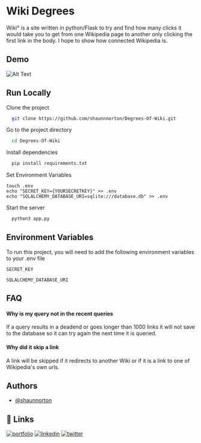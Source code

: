 
# Wiki Degrees

Wiki° is a site written in python/Flask to try and find how many clicks it would take you to get from one Wikipedia page to another only clicking the first link in the body. I hope to show how connected Wikipedia is.


## Demo

![Alt Text](https://media.giphy.com/media/AhcQfI0fUspwhtM3ht/giphy.gif)

  
## Run Locally

Clone the project

```bash
  git clone https://github.com/shaunnnorton/Degrees-Of-Wiki.git
```

Go to the project directory

```bash
  cd Degrees-Of-Wiki
```

Install dependencies

```bash
  pip install requirements.txt
```

Set Environment Variables 

```
touch .env
echo "SECRET_KEY={YOURSECRETKEY}" >> .env
echo "SQLALCHEMY_DATABASE_URI=sqlite:///database.db" >> .env
```

Start the server

```bash
  python3 app.py
```

  
## Environment Variables

To run this project, you will need to add the following environment variables to your .env file

`SECRET_KEY`

`SQLALCHEMY_DATABASE_URI`

  
## FAQ

#### Why is my query not in the recent queries

If a query results in a deadend or goes longer than 1000 links it will not save to the database so it can try again the next time it is queried.

#### Why did it skip a link

A link will be skipped if it redirects to another Wiki or if it is a link to one of Wikipedia's own urls.

  
## Authors

- [@shaunnorton](https://www.github.com/shaunnnorton)

  
## 🔗 Links
[![portfolio](https://img.shields.io/badge/my_portfolio-000?style=for-the-badge&logo=ko-fi&logoColor=white)](https://snorton.dev/)
[![linkedin](https://img.shields.io/badge/linkedin-0A66C2?style=for-the-badge&logo=linkedin&logoColor=white)](https://www.linkedin.com/in/shaun-norton-2731b8162/)
[![twitter](https://img.shields.io/badge/twitter-1DA1F2?style=for-the-badge&logo=twitter&logoColor=white)](https://twitter.com/Shaunnorton72)

  